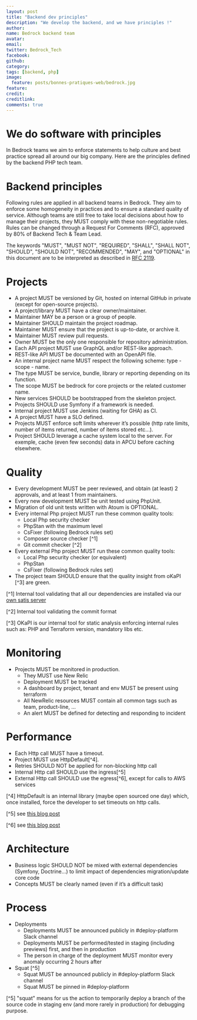 ```yaml
---
layout: post
title: "Backend dev principles"
description: "We develop the backend, and we have principles !"
author:
name: Bedrock backend team 
avatar:         
email:          
twitter: Bedrock_Tech      
facebook:       
github:    
category:
tags: [backend, php]
image:
  feature: posts/bonnes-pratiques-web/bedrock.jpg
feature: 
credit: 
creditlink:
comments: true
---
```


# We do software with principles 

In Bedrock teams we aim to enforce statements to help culture and best practice spread all around our big company. 
Here are the principles defined by the backend PHP tech team. 

# Backend principles 

Following rules are applied in all backend teams in Bedrock. They aim to enforce some homogeneity in practices and to ensure 
a standard quality of service. Although teams are still free to take local decisions about how to manage their projects, 
they MUST comply with these non-negotiable rules. Rules can be changed through a Request For Comments (RFC), approved by 
80% of Backend Tech & Team Lead.


The keywords "MUST", "MUST NOT", "REQUIRED", "SHALL", "SHALL NOT", "SHOULD", "SHOULD NOT", "RECOMMENDED", "MAY", and 
"OPTIONAL" in this document are to be interpreted as described in [RFC 2119](https://datatracker.ietf.org/doc/html/rfc2119).

# Projects
* A project MUST be versioned by Git, hosted on internal GitHub in private (except for open-source projects).
* A project/library MUST have a clear owner/maintainer.
* Maintainer MAY be a person or a group of people.
* Maintainer SHOULD maintain the project roadmap.
* Maintainer MUST ensure that the project is up-to-date, or archive it.
* Maintainer MUST review pull requests.
* Owner MUST be the only one responsible for repository administration.
* Each API project MUST use GraphQL and/or REST-like approach.
* REST-like API MUST be documented with an OpenAPI file.
* An internal project name MUST respect the following scheme: type - scope - name.
* The type MUST be service, bundle, library or reporting depending on its function.
* The scope MUST be bedrock for core projects or the related customer name.
* New services SHOULD be bootstrapped from the skeleton project.
* Projects SHOULD use Symfony if a framework is needed.
* Internal project MUST use Jenkins (waiting for GHA) as CI.
* A project MUST have a SLO defined.
* Projects MUST enforce soft limits wherever it’s possible (http rate limits, number of items returned, number of items stored etc...).
* Project SHOULD leverage a cache system local to the server. For exemple, cache (even few seconds) data in APCU before caching elsewhere.

# Quality
* Every development MUST be peer reviewed, and obtain (at least) 2 approvals, and at least 1 from maintainers.
* Every new development MUST be unit tested using PhpUnit.
* Migration of old unit tests written with Atoum is OPTIONAL.
* Every internal Php project MUST run these common quality tools:
  * Local Php security checker
  * PhpStan with the maximum level
  * CsFixer (following Bedrock rules set)
  * Composer source checker [^1]
  * Git commit checker [^2]
* Every external Php project MUST run these common quality tools:
  * Local Php security checker (or equivalent)
  * PhpStan
  * CsFixer (following Bedrock rules set)
* The project team SHOULD ensure that the quality insight from oKaPI [^3] are green.

[^1] Internal tool validating that all our dependencies are installed via our [own satis server](https://tech.bedrockstreaming.com/composer-installation-without-github.html)

[^2] Internal tool validating the commit format

[^3] OKaPI is our internal tool for static analysis enforcing internal rules such as: 
PHP and Terraform version, mandatory libs etc.  

# Monitoring
* Projects MUST be monitored in production.
  * They MUST use New Relic
  * Deployment MUST be tracked
  * A dashboard by project, tenant and env MUST be present using terraform
  * All NewRelic resources MUST contain all common tags such as team, product-line, …
  * An alert MUST be defined for detecting and responding to incident

# Performance
* Each Http call MUST have a timeout.
* Project MUST use HttpDefault[^4].
* Retries SHOULD NOT be applied for non-blocking http call
* Internal Http call SHOULD use the ingress[^5]
* External Http call SHOULD use the egress[^6], except for calls to AWS services

[^4] HttpDefault is an internal library (maybe open sourced one day) which, once installed, force the developer to set 
timeouts on http calls. 

[^5] see [this blog post](https://tech.bedrockstreaming.com/increase-performance-and-stability-by-adding-an-egress-controller/)

[^6] see [this blog post](https://tech.bedrockstreaming.com/increase-performance-and-stability-by-adding-an-egress-controller/)


# Architecture
* Business logic SHOULD NOT be mixed with external dependencies (Symfony, Doctrine…) to limit impact of dependencies migration/update core code
* Concepts MUST be clearly named (even if it’s a difficult task)

# Process
* Deployments
  * Deployments MUST be announced publicly in #deploy-platform Slack channel
  * Deployments MUST be performed/tested in staging (including previews) first, and then in production
  * The person in charge of the deployment MUST monitor every anomaly occurring 2 hours after
* Squat [^5]
  * Squat MUST be announced publicly in #deploy-platform Slack channel
  * Squat MUST be pinned in #deploy-platform

[^5] "squat" means for us the action to temporarily deploy a branch of the source code in staging env
(and more rarely in production) for debugging purpose.